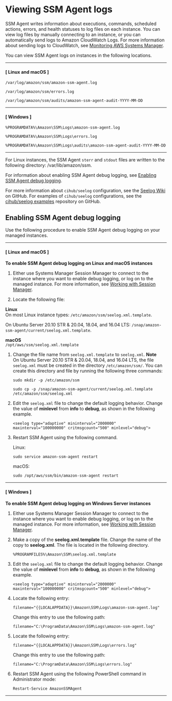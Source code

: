 # Viewing SSM Agent logs<a name="sysman-agent-logs"></a>

SSM Agent writes information about executions, commands, scheduled actions, errors, and health statuses to log files on each instance\. You can view log files by manually connecting to an instance, or you can automatically send logs to Amazon CloudWatch Logs\. For more information about sending logs to CloudWatch, see [Monitoring AWS Systems Manager](monitoring.md)\.

You can view SSM Agent logs on instances in the following locations\.

------
#### [ Linux and macOS ]

`/var/log/amazon/ssm/amazon-ssm-agent.log`

`/var/log/amazon/ssm/errors.log`

`/var/log/amazon/ssm/audits/amazon-ssm-agent-audit-YYYY-MM-DD`

------
#### [ Windows ]

`%PROGRAMDATA%\Amazon\SSM\Logs\amazon-ssm-agent.log`

`%PROGRAMDATA%\Amazon\SSM\Logs\errors.log`

`%PROGRAMDATA%\Amazon\SSM\Logs\audits\amazon-ssm-agent-audit-YYYY-MM-DD`

------

For Linux instances, the SSM Agent `sterr` and `stdout` files are written to the following directory: /var/lib/amazon/ssm\.

For information about enabling SSM Agent debug logging, see [Enabling SSM Agent debug logging](#ssm-agent-debug-log-files)\.

For more information about `cihub/seelog` configuration, see the [Seelog Wiki](https://github.com/cihub/seelog/wiki) on GitHub\. For examples of `cihub/seelog` configurations, see the [cihub/seelog examples](https://github.com/cihub/seelog-examples) repository on GitHub\. 

## Enabling SSM Agent debug logging<a name="ssm-agent-debug-log-files"></a>

Use the following procedure to enable SSM Agent debug logging on your managed instances\.

------
#### [ Linux and macOS ]

**To enable SSM Agent debug logging on Linux and macOS instances**

1. Either use Systems Manager Session Manager to connect to the instance where you want to enable debug logging, or log on to the managed instance\. For more information, see [Working with Session Manager](session-manager-working-with.md)\.

1. Locate the following file:

**Linux**  
On most Linux instance types: `/etc/amazon/ssm/seelog.xml.template`\.

   On Ubuntu Server 20\.10 STR & 20\.04, 18\.04, and 16\.04 LTS: `/snap/amazon-ssm-agent/current/seelog.xml.template`\.

**macOS**  
`/opt/aws/ssm/seelog.xml.template`

1. Change the file name from `seelog.xml.template` to `seelog.xml`\.
**Note**  
On Ubuntu Server 20\.10 STR & 20\.04, 18\.04, and 16\.04 LTS, the file `seelog.xml` must be created in the directory `/etc/amazon/ssm/`\. You can create this directory and file by running the following three commands:  

   ```
   sudo mkdir -p /etc/amazon/ssm
   ```
   ```
   sudo cp -p /snap/amazon-ssm-agent/current/seelog.xml.template /etc/amazon/ssm/seelog.xml
   ```

1. Edit the `seelog.xml` file to change the default logging behavior\. Change the value of **minlevel** from **info** to **debug**, as shown in the following example\.

   `<seelog type="adaptive" mininterval="2000000" maxinterval="100000000" critmsgcount="500" minlevel="debug">`

1. Restart SSM Agent using the following command\.

   Linux:

   ```
   sudo service amazon-ssm-agent restart
   ```

   macOS:

   ```
   sudo /opt/aws/ssm/bin/amazon-ssm-agent restart
   ```

------
#### [ Windows ]

**To enable SSM Agent debug logging on Windows Server instances**

1. Either use Systems Manager Session Manager to connect to the instance where you want to enable debug logging, or log on to the managed instance\. For more information, see [Working with Session Manager](session-manager-working-with.md)\.

1. Make a copy of the **seelog\.xml\.template** file\. Change the name of the copy to **seelog\.xml**\. The file is located in the following directory\.

   `%PROGRAMFILES%\Amazon\SSM\seelog.xml.template`

1. Edit the `seelog.xml` file to change the default logging behavior\. Change the value of **minlevel** from **info** to **debug**, as shown in the following example\.

   `<seelog type="adaptive" mininterval="2000000" maxinterval="100000000" critmsgcount="500" minlevel="debug">`

1. Locate the following entry:

   `filename="{{LOCALAPPDATA}}\Amazon\SSM\Logs\amazon-ssm-agent.log"`

   Change this entry to use the following path:

   `filename="C:\ProgramData\Amazon\SSM\Logs\amazon-ssm-agent.log"`

1. Locate the following entry:

   `filename="{{LOCALAPPDATA}}\Amazon\SSM\Logs\errors.log"`

   Change this entry to use the following path:

   `filename="C:\ProgramData\Amazon\SSM\Logs\errors.log"`

1. Restart SSM Agent using the following PowerShell command in Administrator mode:

   ```
   Restart-Service AmazonSSMAgent
   ```

------
